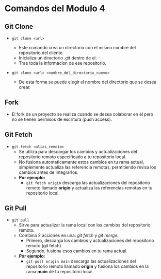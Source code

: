 # Comandos del Modulo 4

## Git Clone
- `git clone <url>` 
    - Este comando crea un directorio con el mismo nombre del repositorio del cliente.
    - Inicializa un directorio *.git* dentro de el. 
    - Trae toda la informacion de ese repositorio.

- `git clone <url> <nombre_del_directorio_nuevo>`
    - De esta forma se puede elegir el nombre del directorio que se desea crear.

## Fork

- El fork de un proyecto se realiza cuando se desea colaborar en él pero no se tienen permisos de escritura (push access).


## Git Fetch

- `git fetch <alias_remoto>`
    - Se utiliza para descargar los cambios y actualizaciones del repositorio remoto especificado a tu repositorio local.
    - No fusiona automaticamente estos cambios en tu rama actual, simplemente actualiza las referencia remotas, permitiendo revisa los cambios antes de integrarlos.
    - **Por ejemplo:**
        - `git fetch origin` descarga las actualizaciones del repositorio remoto llamado **origin** y actualiza las referencias remotas en tu repositorio local.

## Git Pull

- `git pull`
    - Sirve para actualizar la rama local con los cambios del repositorio remoto.
    - Combina 2 acciones en una: *git fetch* y *git merge*.
        - Primero, descarga los cambios y actualizaciones del repositorio remoto (git fetch)
        - Segundo, fusiona esos cambios en tu rama actual. 
    - **Por ejemplo:**
        - `git pull origin main` descarga las actualizaciones del repositorio remoto llamado **origin** y fusiona los cambios en la rama **main** de tu repositorio local.